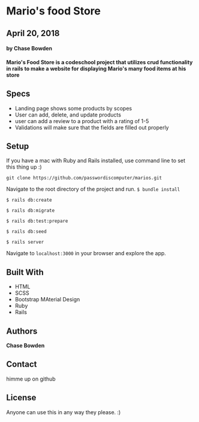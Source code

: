 # **Mario's food Store**

## April 20, 2018

####  by Chase Bowden

#### Mario's Food Store is a codeschool project that utilizes crud functionality in rails to make a website for displaying Mario's many food items at his store

## Specs

* Landing page shows some products by scopes
* User can add, delete, and update products
* user can add a review to a product with a rating of 1-5
* Validations will make sure that the fields are filled out properly

## Setup

If you have a mac with Ruby and Rails installed, use command line to set this thing up :)

`git clone https://github.com/passwordiscomputer/marios.git`

Navigate to the root directory of the project and run.
`$ bundle install`

`$ rails db:create`

`$ rails db:migrate`

`$ rails db:test:prepare`

`$ rails db:seed`

`$ rails server`

Navigate to `localhost:3000` in your browser and explore the app.

## Built With

* HTML
* SCSS
* Bootstrap MAterial Design
* Ruby
* Rails

## Authors

**Chase Bowden**

## Contact

himme up on github

## License

Anyone can use this in any way they please. :)
